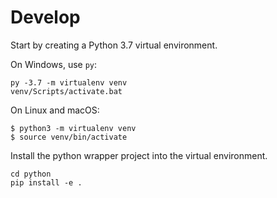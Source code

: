 
# Develop

Start by creating a Python 3.7 virtual environment.

On Windows, use `py`:

```
py -3.7 -m virtualenv venv 
venv/Scripts/activate.bat
```

On Linux and macOS:

```
$ python3 -m virtualenv venv
$ source venv/bin/activate
```

Install the python wrapper project into the virtual environment.

```
cd python
pip install -e .
```
